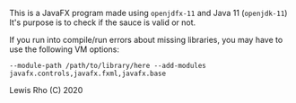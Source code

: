 This is a JavaFX program made using `openjdfx-11` and Java 11 (`openjdk-11`)
It's purpose is to check if the sauce is valid or not. 

If you run into compile/run errors about missing libraries, you may have to use the following VM options:
``` 
--module-path /path/to/library/here --add-modules javafx.controls,javafx.fxml,javafx.base
```


Lewis Rho (C) 2020
